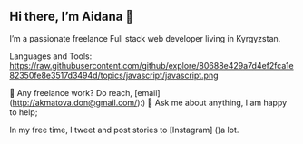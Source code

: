 ## Hi there, I’m Aidana 👋
I’m a passionate freelance Full stack web developer living in Kyrgyzstan. 


Languages and Tools:
https://raw.githubusercontent.com/github/explore/80688e429a7d4ef2fca1e82350fe8e3517d3494d/topics/javascript/javascript.png

💼 Any freelance work? Do reach, [email] (http://akmatova.don@gmail.com/):)
💬 Ask me about anything, I am happy to help;

In my free time, I tweet and post stories to [Instagram] ()a lot. 